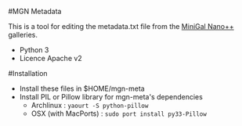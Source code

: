 #MGN Metadata

This is a tool for editing the metadata.txt file from the [MiniGal Nano++](https://github.com/Fragan/Minigal-Nano-PP) galleries.

* Python 3
* Licence Apache v2


#Installation

* Install these files in $HOME/mgn-meta
* Install PIL or Pillow library for mgn-meta's dependencies
  * Archlinux : `yaourt -S python-pillow`
  * OSX (with MacPorts) : `sudo port install py33-Pillow`
